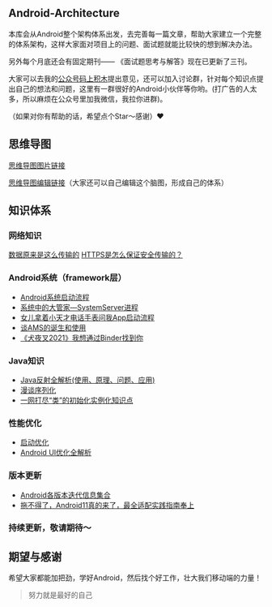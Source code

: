 ## Android-Architecture

本库会从Android整个架构体系出发，去完善每一篇文章，帮助大家建立一个完整的体系架构，这样大家面对项目上的问题、面试题就能比较快的想到解决办法。

另外每个月底还会有固定期刊—— 《面试题思考与解答》现在已更新了三刊。

大家可以去我的[公众号码上积木](https://p6-juejin.byteimg.com/tos-cn-i-k3u1fbpfcp/2164773ecbac43b3abf363360e4f365a~tplv-k3u1fbpfcp-watermark.image)提出意见，还可以加入讨论群，针对每个知识点提出自己的想法和问题，这里有一群很好的Android小伙伴等你哟。(打广告的人太多，所以麻烦在公众号里加我微信，我拉你进群)。

（如果对你有帮助的话，希望点个Star～感谢）❤️

## 思维导图

[思维导图图片链接](http://jimulz.gitee.io/blog-img/github/Architecture.png)

[思维导图编辑链接](https://www.processon.com/view/link/60013a167d9c080e58d6123f)（大家还可以自己编辑这个脑图，形成自己的体系）



## 知识体系

### 网络知识

[数据原来是这么传输的](https://mp.weixin.qq.com/s/PFhA3WdS-2aSdbWqGyTETQ)
[HTTPS是怎么保证安全传输的？](https://mp.weixin.qq.com/s/xFMDKy6ORqkF3R2AfcVpcQ)

### Android系统（framework层）

* [Android系统启动流程](https://mp.weixin.qq.com/s/ULDRlF2Jl_vCrqN_900sWg)
* [系统中的大管家—SystemServer进程](https://mp.weixin.qq.com/s/kaEVvYN-5996IP2QLuPHvQ)
* [女儿拿着小天才电话手表问我App启动流程](https://mp.weixin.qq.com/s/Q3t6VZacP7xXc5NEwJ2UtQ)
* [谈AMS的诞生和使用](https://mp.weixin.qq.com/s/3FXO0v0Ei9wdlRgB43tsng)
* [《犬夜叉2021》我想通过Binder找到你](https://mp.weixin.qq.com/s/G39JNcP5Ye9AbXRv6tQ8pg)

### Java知识

* [Java反射全解析(使用、原理、问题、应用)](https://www.cnblogs.com/jimuzz/p/14297042.html)
* [漫谈序列化](https://mp.weixin.qq.com/s/oMTavByQfV78F9FNsotQrw)
* [一网打尽“类”的初始化实例化知识点](https://mp.weixin.qq.com/s/ozsOXBpKpF1GTrX-NPAuFg)

### 性能优化

* [启动优化](https://mp.weixin.qq.com/s/K7n0qsiMJcUZnH_-vLseRg)
* [Android UI优化全解析](https://mp.weixin.qq.com/s/ge1CV1VJ2llwuED_OuEwcw)

### 版本更新

* [Android各版本迭代信息集合](https://mp.weixin.qq.com/s/kQmH2GnwW8FK-yNmWcheTA)
* [拖不得了，Android11真的来了，最全适配实践指南奉上](https://mp.weixin.qq.com/s/ihn0uijiNBGRoJX_gpvTrA)

### 持续更新，敬请期待～


## 期望与感谢

希望大家都能加把劲，学好Android，然后找个好工作，壮大我们移动端的力量！

>努力就是最好的自己

